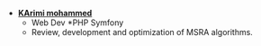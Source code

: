 * **[KArimi mohammed](https://github.com/hmian99)**
   * Web Dev
   *PHP Symfony
   * Review, development and optimization of MSRA algorithms.
